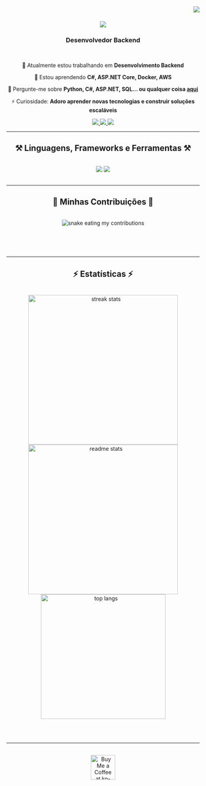 <img align="right" src="https://visitor-badge.laobi.icu/badge?page_id=luizbonato.luizbonato" />

<h1 align="center">
  <img src="https://readme-typing-svg.herokuapp.com/?font=Righteous&size=35&center=true&vCenter=true&width=500&height=70&duration=4000&lines=Olá+!+👋;+Sou+Luiz+Eduardo+Bonato!;">
</h1>

<h3 align="center"> Desenvolvedor Backend</h3>

<br/>

<div align="center">
 
 🔭 Atualmente estou trabalhando em **Desenvolvimento Backend**

 🌱 Estou aprendendo **C#, ASP.NET Core, Docker, AWS**

💬 Pergunte-me sobre **Python, C#, ASP.NET, SQL... ou qualquer coisa [aqui](https://github.com/luizbonato/luizbonato/issues)**

⚡ Curiosidade: **Adoro aprender novas tecnologias e construir soluções escaláveis**

 </div>
 
<div align="center"> 
  <a href="mailto:luizeduardo.bonato@outlook.com">
    <img src="https://img.shields.io/badge/Outlook-333333?style=for-the-badge&logo=microsoft-outlook&logoColor=white" />
  </a>
  <a href="https://www.linkedin.com/in/luizbonato/" target="_blank">
    <img src="https://img.shields.io/badge/LinkedIn-0077B5?style=for-the-badge&logo=linkedin&logoColor=white" target="_blank" />
  </a>
  <a href="https://seuportifolio.com" target="_blank">
     <img src="https://img.shields.io/badge/Portfolio-FF5722?style=for-the-badge&logo=todoist&logoColor=white" target="_blank" />
  </a>
</div>

 <hr/>
 
<h2 align="center">⚒️ Linguagens, Frameworks e Ferramentas ⚒️</h2>
<br/>
<div align="center">
    <img src="https://skillicons.dev/icons?i=vscode,github,git,csharp,aspnetcore" />
    <img src="https://skillicons.dev/icons?i=python,mysql,flask" /><br>
</div>




<br/>
<hr/>

<div align="center">
  <h2>🐍 Minhas Contribuições 🐍</h2>
  <br>
  <img alt="snake eating my contributions" src="https://raw.githubusercontent.com/luizbonato/luizbonato/output/github-contribution-grid-snake.svg" />
  
  <br/><br/><br/>
</div>

<hr/>

<h2 align="center">⚡ Estatísticas ⚡</h2>
<br>
<div align=center>
  <img width=390 src="https://github-readme-streak-stats-luizbonato.vercel.app/?user=luizbonato&count_private=true&theme=react&border_radius=10" alt="streak stats"/>
  <img width=390 src="https://github-readme-stats-luizbonato.vercel.app/api?username=luizbonato&count_private=true&show_icons=true&theme=react&rank_icon=github&border_radius=10" alt="readme stats" />
  <br/>
  <img width=325 align="center" src="https://github-readme-stats-luizbonato.vercel.app/api/top-langs/?username=luizbonato&hide=HTML&langs_count=8&layout=compact&theme=react&border_radius=10&size_weight=0.5&count_weight=0.5&exclude_repo=github-readme-stats" alt="top langs" />
</div>

<br/><br/>

<hr/>

<br/>

<div align="center">
<a href='https://ko-fi.com/luizbonato' target='_blank'><img height='64' style='border:0px;height:64px;' src='https://storage.ko-fi.com/cdn/kofi1.png?v=3' border='0' alt='Buy Me a Coffee at ko-fi.com' /></a>
</div>

<br/>
